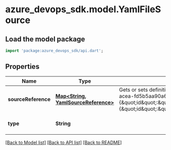 # azure_devops_sdk.model.YamlFileSource

## Load the model package
```dart
import 'package:azure_devops_sdk/api.dart';
```

## Properties
Name | Type | Description | Notes
------------ | ------------- | ------------- | -------------
**sourceReference** | [**Map&lt;String, YamlSourceReference&gt;**](YamlSourceReference.md) | Gets or sets definition reference. e.g. {\&quot;project\&quot;:{\&quot;id\&quot;:\&quot;fed755ea-49c5-4399-acea-fd5b5aa90a6c\&quot;,\&quot;name\&quot;:\&quot;myProject\&quot;},\&quot;definition\&quot;:{\&quot;id\&quot;:\&quot;1\&quot;,\&quot;name\&quot;:\&quot;mybuildDefinition\&quot;},\&quot;connection\&quot;:{\&quot;id\&quot;:\&quot;1\&quot;,\&quot;name\&quot;:\&quot;myConnection\&quot;}} | [optional] [default to {}]
**type** | **String** |  | [optional] [default to null]

[[Back to Model list]](../README.md#documentation-for-models) [[Back to API list]](../README.md#documentation-for-api-endpoints) [[Back to README]](../README.md)


